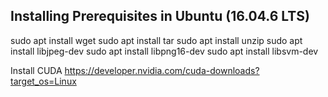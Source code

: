 Installing Prerequisites in Ubuntu (16.04.6 LTS)
-------------


sudo apt install wget
sudo apt install tar
sudo apt install unzip
sudo apt install libjpeg-dev
sudo apt install libpng16-dev
sudo apt install libsvm-dev


Install CUDA 
https://developer.nvidia.com/cuda-downloads?target_os=Linux
